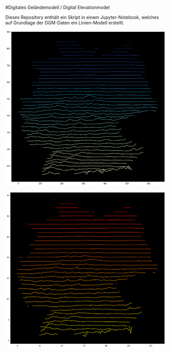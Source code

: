 #Digitales Geländemodell / Digital Elevationmodel  

  

Dieses Repository enthält ein Skript in einem Jupyter-Notebook, welches auf Grundlage der DGM-Daten ein Linien-Modell erstellt.

![DGM2](https://github.com/faaabi93/DGM/blob/master/img/DGM2.png)

![DGM1](img/DGM1.png)

